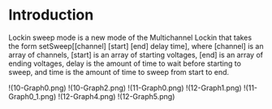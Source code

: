 # Introduction
Lockin sweep mode is a new mode of the Multichannel Lockin that takes the form setSweep[[channel] [start] [end] delay time], where [channel] is an array of channels, [start] is an array of starting voltages, [end] is an array of ending voltages, delay is the amount of time to wait before starting to sweep, and time is the amount of time to sweep from start to end.

!(10-Graph0.png)
!(10-Graph2.png)
!(11-Graph0.png)
!(12-Graph1.png)
!(11-Graph0_1.png)
!(12-Graph4.png)
!(12-Graph5.png)
